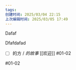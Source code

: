 ```yaml
---
tags:
创建时间: 2025/03/04 22:15
上次编辑时间: 2025/03/05 17:49
---
```



Dafaf

Dfafdafad
- [ ] 的方
/
  *的故事*
[[欢迎]]
  #01-02
  
#01-02 